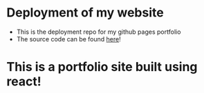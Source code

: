 # Deployment of my website
- This is the deployment repo for my github pages portfolio
- The source code can be found <a href="https://github.com/drew-m7/my_portfolio">here</a>!

<!-- Important stuff: git remote -v
 (base) drew@Drews-MacBook-Pro-2 my_portfolio % git remote set-url origin https://github.com/drew-m7/my_portfolio.git 
    for adding commits and updates to the source code
(base) drew@Drews-MacBook-Pro-2 my_portfolio % git remote set-url origin https://github.com/drew-m7/drew-m7.github.io.git
  for redeploying site updates
(base) drew@Drews-MacBook-Pro-2 my_portfolio % npm run deploy -- -m "Deploy React app to GitHub Pages"  
                 Important stuff here: https://github.com/gitname/react-gh-pages
-->

# This is a portfolio site built using react!
